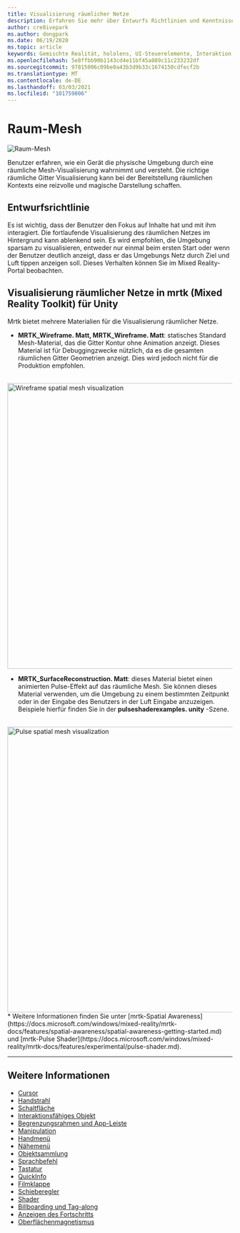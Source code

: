 ```yaml
---
title: Visualisierung räumlicher Netze
description: Erfahren Sie mehr über Entwurfs Richtlinien und Kenntnisse der physischen Umgebung mit räumlicher Gitter Visualisierung in mrtk.
author: cre8ivepark
ms.author: dongpark
ms.date: 06/19/2020
ms.topic: article
keywords: Gemischte Realität, hololens, UI-Steuerelemente, Interaktion, UI, UX, UX-Entwurf, räumliche Benutzeroberfläche, räumliche Interaktion, 3D-Benutzeroberfläche, 3D-UX, Mixed Reality-Headset, Windows Mixed Reality-Headset, Virtual Reality-Headset, hololens, mrtk, Mixed Reality Toolkit
ms.openlocfilehash: 5e8ffbb90b1143cd4e11bf45a889c11c233232df
ms.sourcegitcommit: 97815006c09be0a43b3d9b33c1674150cdfecf2b
ms.translationtype: MT
ms.contentlocale: de-DE
ms.lasthandoff: 03/03/2021
ms.locfileid: "101759806"
---
```

# <a name="spatial-mesh"></a>Raum-Mesh

![Raum-Mesh](images/MRTK_PulseShader_SpatialMesh.gif)

Benutzer erfahren, wie ein Gerät die physische Umgebung durch eine räumliche Mesh-Visualisierung wahrnimmt und versteht. Die richtige räumliche Gitter Visualisierung kann bei der Bereitstellung räumlichen Kontexts eine reizvolle und magische Darstellung schaffen.  

## <a name="design-guideline"></a>Entwurfsrichtlinie

Es ist wichtig, dass der Benutzer den Fokus auf Inhalte hat und mit ihm interagiert. Die fortlaufende Visualisierung des räumlichen Netzes im Hintergrund kann ablenkend sein. Es wird empfohlen, die Umgebung sparsam zu visualisieren, entweder nur einmal beim ersten Start oder wenn der Benutzer deutlich anzeigt, dass er das Umgebungs Netz durch Ziel und Luft tippen anzeigen soll. Dieses Verhalten können Sie im Mixed Reality-Portal beobachten.
<br>

## <a name="spatial-mesh-visualization-in-mrtk-mixed-reality-toolkit-for-unity"></a>Visualisierung räumlicher Netze in mrtk (Mixed Reality Toolkit) für Unity

Mrtk bietet mehrere Materialien für die Visualisierung räumlicher Netze.

- **MRTK_Wireframe. Matt, MRTK_Wireframe. Matt**: statisches Standard Mesh-Material, das die Gitter Kontur ohne Animation anzeigt. Dieses Material ist für Debuggingzwecke nützlich, da es die gesamten räumlichen Gitter Geometrien anzeigt. Dies wird jedoch nicht für die Produktion empfohlen.
<br>
<img src="images/SurfaceReconstruction.jpg" alt="Wireframe spatial mesh visualization" width="640px">

- **MRTK_SurfaceReconstruction. Matt**: dieses Material bietet einen animierten Pulse-Effekt auf das räumliche Mesh. Sie können dieses Material verwenden, um die Umgebung zu einem bestimmten Zeitpunkt oder in der Eingabe des Benutzers in der Luft Eingabe anzuzeigen. Beispiele hierfür finden Sie in der **pulseshaderexamples. unity** -Szene.
<br>
<img src="images/MRTK_SRMesh_Pulse.jpg" alt="Pulse spatial mesh visualization" width="640px">
* Weitere Informationen finden Sie unter [mrtk-Spatial Awareness](https://docs.microsoft.com/windows/mixed-reality/mrtk-docs/features/spatial-awareness/spatial-awareness-getting-started.md) und [mrtk-Pulse Shader](https://docs.microsoft.com/windows/mixed-reality/mrtk-docs/features/experimental/pulse-shader.md).

<br>

---

## <a name="see-also"></a>Weitere Informationen

* [Cursor](cursors.md)
* [Handstrahl](point-and-commit.md)
* [Schaltfläche](button.md)
* [Interaktionsfähiges Objekt](interactable-object.md)
* [Begrenzungsrahmen und App-Leiste](app-bar-and-bounding-box.md)
* [Manipulation](direct-manipulation.md)
* [Handmenü](hand-menu.md)
* [Nähemenü](near-menu.md)
* [Objektsammlung](object-collection.md)
* [Sprachbefehl](voice-input.md)
* [Tastatur](keyboard.md)
* [QuickInfo](tooltip.md)
* [Filmklappe](slate.md)
* [Schieberegler](slider.md)
* [Shader](shader.md)
* [Billboarding und Tag-along](billboarding-and-tag-along.md)
* [Anzeigen des Fortschritts](progress.md)
* [Oberflächenmagnetismus](surface-magnetism.md)
